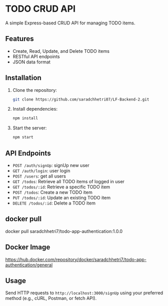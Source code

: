 # TODO CRUD API

A simple Express-based CRUD API for managing TODO items.

## Features

- Create, Read, Update, and Delete TODO items
- RESTful API endpoints
- JSON data format

## Installation

1. Clone the repository:
   ```bash
   git clone https://github.com/saradchhetri07/LF-Backend-2.git
   ```
2. Install dependencies:
   ```bash
   npm install
   ```
3. Start the server:
   ```bash
   npm start
   ```

## API Endpoints

- `POST /auth/signUp`: signUp new user
- `GET /auth/login`: user login
- `POST /users`: get all users
- `GET /todos`: Retrieve all TODO items of logged in user
- `GET /todos/:id`: Retrieve a specific TODO item
- `POST /todos`: Create a new TODO item
- `PUT /todos/:id`: Update an existing TODO item
- `DELETE /todos/:id`: Delete a TODO item

## docker pull

docker pull saradchhetri7/todo-app-authentication:1.0.0

## Docker Image

https://hub.docker.com/repository/docker/saradchhetri7/todo-app-authentication/general

## Usage

Send HTTP requests to `http://localhost:3000/signUp` using your preferred method (e.g., cURL, Postman, or fetch API).
